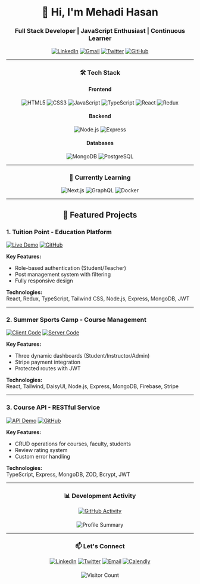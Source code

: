 # <div align="center">👋 Hi, I'm Mehadi Hasan</div>
### <div align="center">Full Stack Developer | JavaScript Enthusiast | Continuous Learner</div>

<div align="center">
  
[![LinkedIn](https://img.shields.io/badge/LinkedIn-0A66C2?style=for-the-badge&logo=linkedin&logoColor=white)](https://www.linkedin.com/in/yourprofile)
[![Gmail](https://img.shields.io/badge/Gmail-EA4335?style=for-the-badge&logo=gmail&logoColor=white)](mailto:your.email@example.com)
[![Twitter](https://img.shields.io/badge/Twitter-1DA1F2?style=for-the-badge&logo=twitter&logoColor=white)](https://twitter.com/yourprofile)
[![GitHub](https://img.shields.io/badge/GitHub-181717?style=for-the-badge&logo=github&logoColor=white)](https://github.com/yourusername)
  
</div>

---

### <div align="center">🛠️ Tech Stack</div>

<div align="center">
  
#### Frontend
![HTML5](https://img.shields.io/badge/HTML5-E34F26?style=for-the-badge&logo=html5&logoColor=white)
![CSS3](https://img.shields.io/badge/CSS3-1572B6?style=for-the-badge&logo=css3&logoColor=white)
![JavaScript](https://img.shields.io/badge/JavaScript-F7DF1E?style=for-the-badge&logo=javascript&logoColor=black)
![TypeScript](https://img.shields.io/badge/TypeScript-3178C6?style=for-the-badge&logo=typescript&logoColor=white)
![React](https://img.shields.io/badge/React-61DAFB?style=for-the-badge&logo=react&logoColor=black)
![Redux](https://img.shields.io/badge/Redux-764ABC?style=for-the-badge&logo=redux&logoColor=white)

#### Backend
![Node.js](https://img.shields.io/badge/Node.js-339933?style=for-the-badge&logo=nodedotjs&logoColor=white)
![Express](https://img.shields.io/badge/Express-000000?style=for-the-badge&logo=express&logoColor=white)

#### Databases
![MongoDB](https://img.shields.io/badge/MongoDB-47A248?style=for-the-badge&logo=mongodb&logoColor=white)
![PostgreSQL](https://img.shields.io/badge/PostgreSQL-4169E1?style=for-the-badge&logo=postgresql&logoColor=white)
  
</div>

---

### <div align="center">🌱 Currently Learning</div>

<div align="center">
  
![Next.js](https://img.shields.io/badge/Next.js-000000?style=for-the-badge&logo=nextdotjs&logoColor=white)
![GraphQL](https://img.shields.io/badge/GraphQL-E10098?style=for-the-badge&logo=graphql&logoColor=white)
![Docker](https://img.shields.io/badge/Docker-2496ED?style=for-the-badge&logo=docker&logoColor=white)

</div>

---

## <div align="center">🚀 Featured Projects</div>

### 1. Tuition Point - Education Platform
[![Live Demo](https://img.shields.io/badge/Live_Demo-FF5722?style=for-the-badge&logo=heroku&logoColor=white)](#)
[![GitHub](https://img.shields.io/badge/GitHub-181717?style=for-the-badge&logo=github&logoColor=white)](#)

**Key Features:**
- Role-based authentication (Student/Teacher)
- Post management system with filtering
- Fully responsive design

**Technologies:**  
React, Redux, TypeScript, Tailwind CSS, Node.js, Express, MongoDB, JWT

---

### 2. Summer Sports Camp - Course Management
[![Client Code](https://img.shields.io/badge/Client_Code-181717?style=for-the-badge&logo=github&logoColor=white)](#)
[![Server Code](https://img.shields.io/badge/Server_Code-181717?style=for-the-badge&logo=github&logoColor=white)](#)

**Key Features:**
- Three dynamic dashboards (Student/Instructor/Admin)
- Stripe payment integration
- Protected routes with JWT

**Technologies:**  
React, Tailwind, DaisyUI, Node.js, Express, MongoDB, Firebase, Stripe

---

### 3. Course API - RESTful Service
[![API Demo](https://img.shields.io/badge/API_Demo-FF5722?style=for-the-badge&logo=heroku&logoColor=white)](#)
[![GitHub](https://img.shields.io/badge/Code-181717?style=for-the-badge&logo=github&logoColor=white)](#)

**Key Features:**
- CRUD operations for courses, faculty, students
- Review rating system
- Custom error handling

**Technologies:**  
TypeScript, Express, MongoDB, ZOD, Bcrypt, JWT

---

### <div align="center">📊 Development Activity</div>

<div align="center">
  
[![GitHub Activity](https://github-readme-activity-graph.vercel.app/graph?username=mehadi-shuvo&theme=github-compact&hide_border=true&area=true)](https://github.com/mehadi-shuvo)

</div>

<div align="center" style="margin-top: 20px;">
  
![Profile Summary](https://github-profile-summary-cards.vercel.app/api/cards/profile-details?username=mehadi-shuvo&theme=github_dark)

</div>

---

### <div align="center">📫 Let's Connect</div>

<div align="center">
  
[![LinkedIn](https://img.shields.io/badge/LinkedIn-0A66C2?style=for-the-badge&logo=linkedin&logoColor=white)](https://www.linkedin.com/in/yourprofile)
[![Twitter](https://img.shields.io/badge/Twitter-1DA1F2?style=for-the-badge&logo=twitter&logoColor=white)](https://twitter.com/yourprofile)
[![Email](https://img.shields.io/badge/Email-EA4335?style=for-the-badge&logo=gmail&logoColor=white)](mailto:your.email@example.com)
[![Calendly](https://img.shields.io/badge/Schedule_Meeting-006BFF?style=for-the-badge&logo=calendly&logoColor=white)](https://calendly.com/yourprofile)

</div>

<div align="center" style="margin-top: 20px;">
  
![Visitor Count](https://komarev.com/ghpvc/?username=mehadi-shuvo&label=Profile%20Views&color=blueviolet&style=flat)

</div>
